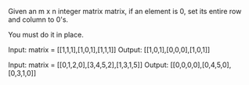 Given an m x n integer matrix matrix, if an element is 0, set its entire row and column to 0's.

You must do it in place.

Input: matrix = [[1,1,1],[1,0,1],[1,1,1]]
Output: [[1,0,1],[0,0,0],[1,0,1]]

Input: matrix = [[0,1,2,0],[3,4,5,2],[1,3,1,5]]
Output: [[0,0,0,0],[0,4,5,0],[0,3,1,0]]